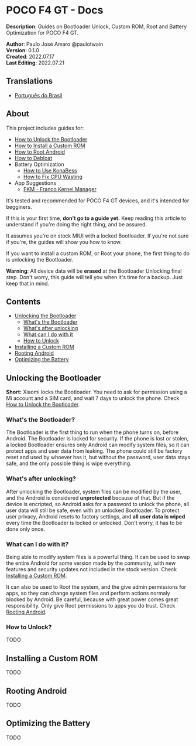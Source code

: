 # POCO F4 GT - Docs
**Description**: Guides on Bootloader Unlock, Custom ROM, Root and Battery Optimization for POCO F4 GT.

**Author**: Paulo José Amaro @paulotwain  
**Version**: 0.1.0  
**Created**: 2022.07.17  
**Last Editing**: 2022.07.21

## Translations
- [Português do Brasil](pt-br/README.md)

## About
This project includes guides for:
- [How to Unlock the Bootloader](how-to-unlock-the-bootloader.md)
- [How to Install a Custom ROM](how-to-install-a-custom-rom.md)
- [How to Root Android](how-to-root-android.md)
- [How to Debloat](how-to-debloat.md)
- Battery Optimization
	- [How to Use KonaBess](how-to-use-konabess.md)
	- [How to Fix CPU Wasting](how-to-fix-cpu-wasting.md)
- App Suggestions
	- [FKM - Franco Kernel Manager](app-fkm.md)

It's tested and recommended for POCO F4 GT devices, and it's intended for begginers.

If this is your first time, **don't go to a guide yet.** Keep reading this article to understand if you're doing the right thing, and be assured.

It assumes you're on stock MIUI with a locked Bootloader. If you're not sure if you're, the guides will show you how to know.

If you want to install a custom ROM, or Root your phone, the first thing to do is unlocking the Bootloader.

**Warning**: All device data will be **erased** at the Bootloader Unlocking final step. Don't worry, this guide will tell you when it's time for a backup. Just keep that in mind.

## Contents
- [Unlocking the Bootloader](#unlocking-the-bootloader)
	- [What's the Bootloader](#whats-the-bootloader)
	- [What's after unlocking](#whats-after-unlocking)
	- [What can I do with it](#what-can-i-do-with-it)
	- [How to Unlock](#how-to-unlock)
- [Installing a Custom ROM](#installing-a-custom-rom)
- [Rooting Android](#rooting-android)
- [Optimizing the Battery](#optimizing-the-battery-life)


## Unlocking the Bootloader
**Short:** Xiaomi locks the Bootloader. You need to ask for permission using a Mi account and a SIM card, and wait 7 days to unlock the phone. Check [How to Unlock the Bootloader](how-to-unlock-the-bootloader.md).

### What's the Bootloader?
The Bootloader is the first thing to run when the phone turns on, before Android. The Bootloader is locked for security. If the phone is lost or stolen, a locked Bootloader ensures only Android can modify system files, so it can protect apps and user data from leaking. The phone could still be factory reset and used by whoever has it, but without the password, user data stays safe, and the only possible thing is wipe everything.

### What's after unlocking?
After unlocking the Bootloader, system files can be modified by the user, and the Android is considered **unprotected** because of that. But if the device is encripted, so Android asks for a password to unlock the phone, all user data will still be safe, even with an unlocked Bootloader. To protect user privacy, Android resets to factory settings, and **all user data is wiped** every time the Bootloader is locked or unlocked. Don't worry, it has to be done only once.

### What can I do with it?
Being able to modify system files is a powerful thing. It can be used to swap the entire Android for some version made by the community, with new features and security updates not included in the stock version. Check [Installing a Custom ROM](#installing-a-custom-rom).

It can also be used to Root the system, and the give admin permissions for apps, so they can change system files and perform actions normaly blocked by Android. Be careful, because with great power comes great responsibility. Only give Root permissions to apps you do trust. Check [Rooting Android](#rooting-android).

### How to Unlock?
TODO

## Installing a Custom ROM
TODO

## Rooting Android
TODO

## Optimizing the Battery
TODO



